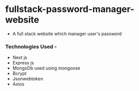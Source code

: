 # fullstack-password-manager-website
- A full stack website which manager user's password
### Technologies Used - 
- Next js
- Express js
- MongoDb used using mongoose
- Bcrypt
- Jsonwebtoken
- Axios
